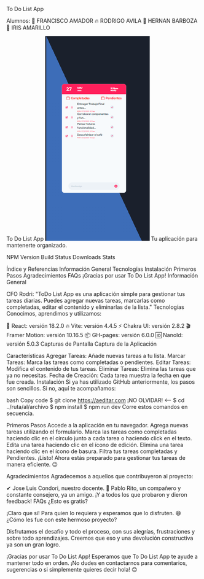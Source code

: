 To Do List App

Alumnos:
🚀 FRANCISCO AMADOR
🔥 RODRIGO AVILA
🧉 HERNAN BARBOZA
🧉 IRIS AMARILLO

To Do List App
![To do List App](image.png)
Tu aplicación para mantenerte organizado.

NPM Version
Build Status
Downloads Stats

Índice y Referencias
Información General
Tecnologías
Instalación
Primeros Pasos
Agradecimientos
FAQs
¡Gracias por usar To Do List App!
Información General

CFO Rodri: "ToDo List App es una aplicación simple para gestionar tus tareas diarias. Puedes agregar nuevas tareas, marcarlas como completadas, editar el contenido y eliminarlas de la lista."
Tecnologías
Conocimos, aprendimos y utilizamos:

🚀 React: versión 18.2.0
🔥 Vite: versión 4.4.5
⚡ Chakra UI: versión 2.8.2
🎬 Framer Motion: versión 10.16.5
📦 GH-pages: versión 6.0.0
🆔 NanoId: versión 5.0.3
Capturas de Pantalla
Captura de la Aplicación

Características
Agregar Tareas: Añade nuevas tareas a tu lista.
Marcar Tareas: Marca las tareas como completadas o pendientes.
Editar Tareas: Modifica el contenido de tus tareas.
Eliminar Tareas: Elimina las tareas que ya no necesitas.
Fecha de Creación: Cada tarea muestra la fecha en que fue creada.
Instalación
Si ya has utilizado GitHub anteriormente, los pasos son sencillos. Si no, aquí te acompañamos:

bash
Copy code
$ git clone https://aeditar.com ¡NO OLVIDAR! <--
$ cd ../ruta/al/archivo
$ npm install
$ npm run dev
Corre estos comandos en secuencia.

Primeros Pasos
Accede a la aplicación en tu navegador.
Agrega nuevas tareas utilizando el formulario.
Marca las tareas como completadas haciendo clic en el círculo junto a cada tarea o haciendo click en el texto.
Edita una tarea haciendo clic en el ícono de edición.
Elimina una tarea haciendo clic en el ícono de basura.
Filtra tus tareas completadas y Pendientes.
¡Listo! Ahora estás preparado para gestionar tus tareas de manera eficiente. 😉

Agradecimientos
Agradecemos a aquellos que contribuyeron al proyecto:

✔ Jose Luis Condori, nuestro docente.
🧞 Pablo Rito, un compañero y constante consejero, ya un amigo.
¡Y a todos los que probaron y dieron feedback!
FAQs
¿Esto es gratis?

¡Claro que sí! Para quien lo requiera y esperamos que lo disfruten. 😄
¿Cómo les fue con este hermoso proyecto?

Disfrutamos el desafío y todo el proceso, con sus alegrías, frustraciones y sobre todo aprendizajes. Creemos que eso y una devolución constructiva ya son un gran logro.




¡Gracias por usar To Do List App!
Esperamos que To Do List App te ayude a mantener todo en orden. ¡No dudes en contactarnos para comentarios, sugerencias o si simplemente quieres decir hola! 😊